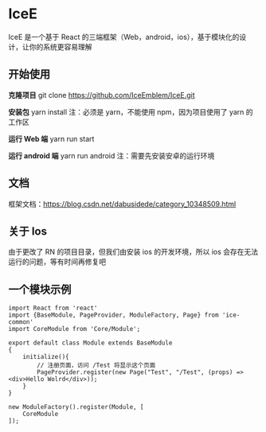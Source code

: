 # IceE
IceE 是一个基于 React 的三端框架（Web，android，ios），基于模块化的设计，让你的系统更容易理解

## 开始使用
**克隆项目**
git clone https://github.com/IceEmblem/IceE.git

**安装包**
yarn install
注：必须是 yarn，不能使用 npm，因为项目使用了 yarn 的工作区

**运行 Web 端**
yarn run start

**运行 android 端**
yarn run android
注：需要先安装安卓的运行环境

## 文档
框架文档：https://blog.csdn.net/dabusidede/category_10348509.html

## 关于 Ios
由于更改了 RN 的项目目录，但我们由安装 ios 的开发环境，所以 ios 会存在无法运行的问题，等有时间再修复吧

## 一个模块示例
```javescript
import React from 'react'
import {BaseModule, PageProvider, ModuleFactory, Page} from 'ice-common'
import CoreModule from 'Core/Module';

export default class Module extends BaseModule
{
    initialize(){
        // 注册页面，访问 /Test 将显示这个页面
        PageProvider.register(new Page("Test", "/Test", (props) => <div>Hello Wolrd</div>));
    }
}

new ModuleFactory().register(Module, [
    CoreModule
]);
```